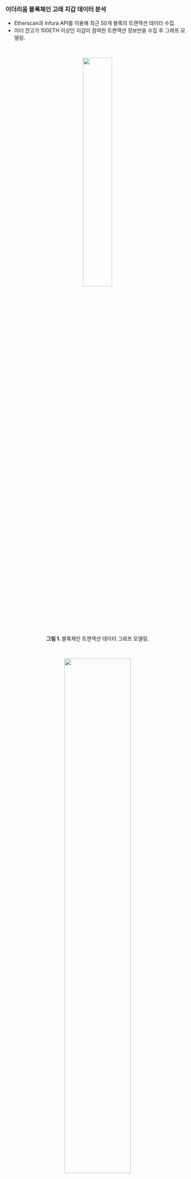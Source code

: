 ### 이더리움 블록체인 고래 지갑 데이터 분석

- Etherscan과 Infura API를 이용해 최근 50개 블록의 트랜잭션 데이터 수집.
- 이더 잔고가 100ETH 이상인 지갑이 참여한 트랜잭션 정보만을 수집 후 그래프 모델링.
<br>

<p align="center"> <img src="https://i.esdrop.com/d/f/stu7PPILpD/0Lk5LpSaf1.png" width="40%" align="center"> </p>
<p align="center">  <b> 그림 1. </b> 블록체인 트랜잭션 데이터 그래프 모델링. </p>

<br>

<p align="center"> <img src="https://i.esdrop.com/d/f/stu7PPILpD/bkO94SNXSV.png" width="60%" align="center"> </p>
<p align="center">  <b> 그림 2. </b> 블록체인 트랜잭션 데이터 그래프 데이터베이스 적재 결과. </p>

